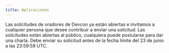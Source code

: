 ```yaml
---
title: Aplicaciones
---
```


Las solicitudes de oradores de Devcon ya están abiertas e invitamos a cualquier persona que desee contribuir a enviar una solicitud. Las solicitudes están abiertas al público, cualquiera puede postularse para dar una charla. Debe enviar su solicitud antes de la fecha límite del 23 de junio a las 23:59:59 UTC.